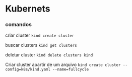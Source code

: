 # Kubernets

### comandos
criar cluster 
```kind create cluster```

buscar clusters 
```kind get clusters```

deletar cluster 
```kind delete clusters kind```

Criar cluster apartir de um arquivo
```kind create cluster --config=k8s/kind.yaml --name=fullcycle```